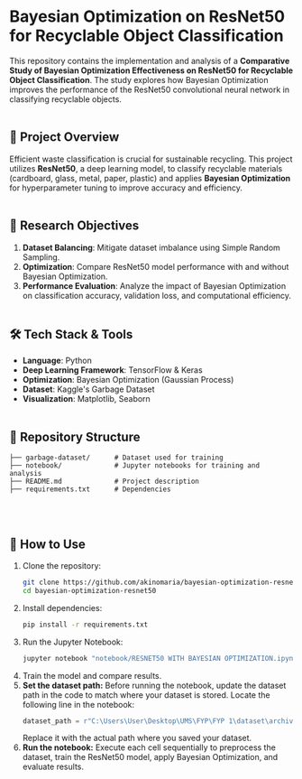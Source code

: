 # Bayesian Optimization on ResNet50 for Recyclable Object Classification

This repository contains the implementation and analysis of a **Comparative Study of Bayesian Optimization Effectiveness on ResNet50 for Recyclable Object Classification**. The study explores how Bayesian Optimization improves the performance of the ResNet50 convolutional neural network in classifying recyclable objects.
<br><br>

## 📌 Project Overview
Efficient waste classification is crucial for sustainable recycling. This project utilizes **ResNet50**, a deep learning model, to classify recyclable materials (cardboard, glass, metal, paper, plastic) and applies **Bayesian Optimization** for hyperparameter tuning to improve accuracy and efficiency.
<br><br>

## 🔬 Research Objectives
1. **Dataset Balancing**: Mitigate dataset imbalance using Simple Random Sampling.
2. **Optimization**: Compare ResNet50 model performance with and without Bayesian Optimization.
3. **Performance Evaluation**: Analyze the impact of Bayesian Optimization on classification accuracy, validation loss, and computational efficiency.
<br><br>

## 🛠️ Tech Stack & Tools
- **Language**: Python
- **Deep Learning Framework**: TensorFlow & Keras
- **Optimization**: Bayesian Optimization (Gaussian Process)
- **Dataset**: Kaggle's Garbage Dataset
- **Visualization**: Matplotlib, Seaborn
<br><br>

## 📂 Repository Structure
```
├── garbage-dataset/      # Dataset used for training
├── notebook/             # Jupyter notebooks for training and analysis
├── README.md             # Project description
├── requirements.txt      # Dependencies
```
<br><br>

## 🚀 How to Use
1. Clone the repository:
   ```sh
   git clone https://github.com/akinomaria/bayesian-optimization-resnet50.git
   cd bayesian-optimization-resnet50
   ```
2. Install dependencies:
   ```sh
   pip install -r requirements.txt
   ```
3. Run the Jupyter Notebook:
   ```sh
   jupyter notebook "notebook/RESNET50 WITH BAYESIAN OPTIMIZATION.ipynb"
   ```
4. Train the model and compare results.
5. **Set the dataset path:** Before running the notebook, update the dataset path in the code to match where your dataset is stored. Locate the following line in the notebook:
   ```python
   dataset_path = r"C:\Users\User\Desktop\UMS\FYP\FYP 1\dataset\archive\garbage-dataset"
   ```
   Replace it with the actual path where you saved your dataset.
6. **Run the notebook:** Execute each cell sequentially to preprocess the dataset, train the ResNet50 model, apply Bayesian Optimization, and evaluate results.
